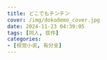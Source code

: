 ```yaml
---
title: どこでもチンチン
cover: /img/dokodemo_cover.jpg
date: 2024-11-23 04:39:05
tags: [同人, 拔作]
categories:
- [视觉小说, 有分支]
---
```


